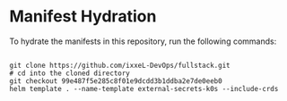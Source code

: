 
# Manifest Hydration

To hydrate the manifests in this repository, run the following commands:

```shell

git clone https://github.com/ixxeL-DevOps/fullstack.git
# cd into the cloned directory
git checkout 99e487f5e285c8f01e9dcdd3b1ddba2e7de0eeb0
helm template . --name-template external-secrets-k0s --include-crds
```